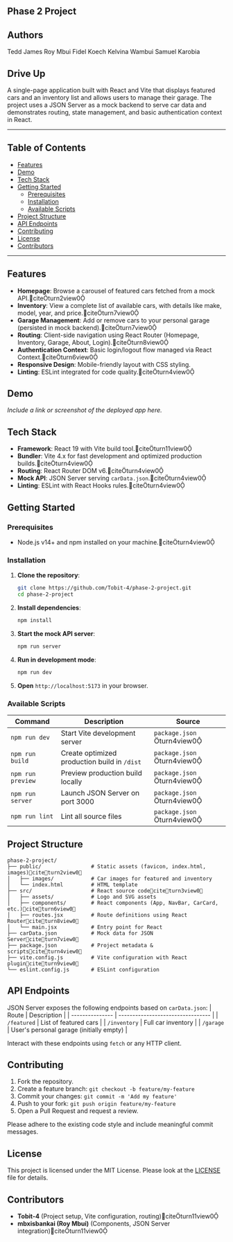 ## Phase 2 Project

## Authors
Tedd James
Roy Mbui
Fidel Koech 
Kelvina Wambui
Samuel Karobia 

## Drive Up

A single-page application built with React and Vite that displays featured cars and an inventory list and allows users to manage their garage. The project uses a JSON Server as a mock backend to serve car data and demonstrates routing, state management, and basic authentication context in React.

---

## Table of Contents
- [Features](#features)
- [Demo](#demo)
- [Tech Stack](#tech-stack)
- [Getting Started](#getting-started)
  - [Prerequisites](#prerequisites)
  - [Installation](#installation)
  - [Available Scripts](#available-scripts)
- [Project Structure](#project-structure)
- [API Endpoints](#api-endpoints)
- [Contributing](#contributing)
- [License](#license)
- [Contributors](#contributors)

---

## Features
- **Homepage**: Browse a carousel of featured cars fetched from a mock API.citeturn2view0
- **Inventory**: View a complete list of available cars, with details like make, model, year, and price.citeturn7view0
- **Garage Management**: Add or remove cars to your personal garage (persisted in mock backend).citeturn7view0
- **Routing**: Client-side navigation using React Router (Homepage, Inventory, Garage, About, Login).citeturn8view0
- **Authentication Context**: Basic login/logout flow managed via React Context.citeturn6view0
- **Responsive Design**: Mobile-friendly layout with CSS styling.
- **Linting**: ESLint integrated for code quality.citeturn4view0

## Demo
_Include a link or screenshot of the deployed app here._

## Tech Stack
- **Framework**: React 19 with Vite build tool.citeturn11view0
- **Bundler**: Vite 4.x for fast development and optimized production builds.citeturn4view0
- **Routing**: React Router DOM v6.citeturn4view0
- **Mock API**: JSON Server serving `carData.json`.citeturn4view0
- **Linting**: ESLint with React Hooks rules.citeturn4view0

## Getting Started

### Prerequisites
- Node.js v14+ and npm installed on your machine.citeturn4view0

### Installation
1. **Clone the repository**:
   ```bash
   git clone https://github.com/Tobit-4/phase-2-project.git
   cd phase-2-project
   ```
2. **Install dependencies**:
   ```bash
   npm install
   ```
3. **Start the mock API server**:
   ```bash
   npm run server
   ```
4. **Run in development mode**:
   ```bash
   npm run dev
   ```
5. **Open** `http://localhost:5173` in your browser.

### Available Scripts
| Command           | Description                                  | Source                                 |
| ----------------- | -------------------------------------------- | -------------------------------------- |
| `npm run dev`     | Start Vite development server                | `package.json` turn4view0             |
| `npm run build`   | Create optimized production build in `/dist` | `package.json` turn4view0             |
| `npm run preview` | Preview production build locally             | `package.json` turn4view0             |
| `npm run server`  | Launch JSON Server on port 3000             | `package.json` turn4view0             |
| `npm run lint`    | Lint all source files                        | `package.json` turn4view0             |

## Project Structure
```
phase-2-project/
├── public/                # Static assets (favicon, index.html, images)citeturn2view0
│   ├── images/            # Car images for featured and inventory
│   └── index.html         # HTML template
├── src/                   # React source codeciteturn3view0
│   ├── assets/            # Logo and SVG assets
│   ├── components/        # React components (App, NavBar, CarCard, etc.)citeturn6view0
│   ├── routes.jsx         # Route definitions using React Routerciteturn8view0
│   └── main.jsx           # Entry point for React
├── carData.json           # Mock data for JSON Serverciteturn7view0
├── package.json           # Project metadata & scriptsciteturn4view0
├── vite.config.js         # Vite configuration with React pluginciteturn9view0
└── eslint.config.js       # ESLint configuration
```

## API Endpoints
JSON Server exposes the following endpoints based on `carData.json`:
| Route           | Description                       |
| --------------- | --------------------------------- |
| `/featured`     | List of featured cars             |
| `/inventory`    | Full car inventory                |
| `/garage`       | User's personal garage (initially empty) |

Interact with these endpoints using `fetch` or any HTTP client.

## Contributing
1. Fork the repository.
2. Create a feature branch: `git checkout -b feature/my-feature`
3. Commit your changes: `git commit -m 'Add my feature'`
4. Push to your fork: `git push origin feature/my-feature`
5. Open a Pull Request and request a review.

Please adhere to the existing code style and include meaningful commit messages.

## License
This project is licensed under the MIT License. Please look at the [LICENSE](LICENSE) file for details.

## Contributors
- **Tobit-4** (Project setup, Vite configuration, routing)citeturn11view0
- **mbxisbankai (Roy Mbui)** (Components, JSON Server integration)citeturn11view0

